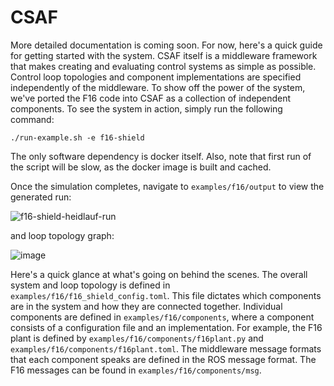 # CSAF

More detailed documentation is coming soon. For now, here's a quick guide for 
getting started with the system. CSAF itself is a middleware framework that
makes creating and evaluating control systems as simple as possible. Control 
loop topologies and component implementations are specified independently of 
the middleware. To show off the power of the system, we've ported the F16 code 
into CSAF as a collection of independent components. To see the system in 
action, simply run the following command:

`./run-example.sh -e f16-shield`

The only software dependency is docker itself. Also, note that first run of the 
script will be slow, as the docker image is built and cached.

Once the simulation completes, navigate to `examples/f16/output` to view the 
generated run:

![f16-shield-heidlauf-run](/uploads/edbd5d4567c74af2ee824ecfe6f3d853/f16-shield-heidlauf-run.png)

and loop topology graph:

![image](/uploads/27e47ebbb19aa11d144db1b01435afb0/image.png)

Here's a quick glance at what's going on behind the scenes. The overall system
and loop topology is defined in `examples/f16/f16_shield_config.toml`. This file
dictates which components are in the system and how they are connected together. 
Individual components are defined in `examples/f16/components`, where a component
consists of a configuration file and an implementation. For example, the F16 plant
is defined by `examples/f16/components/f16plant.py` and 
`examples/f16/components/f16plant.toml`. The middleware message formats that
each component speaks are defined in the ROS message format. The F16 messages 
can be found in `examples/f16/components/msg`.
